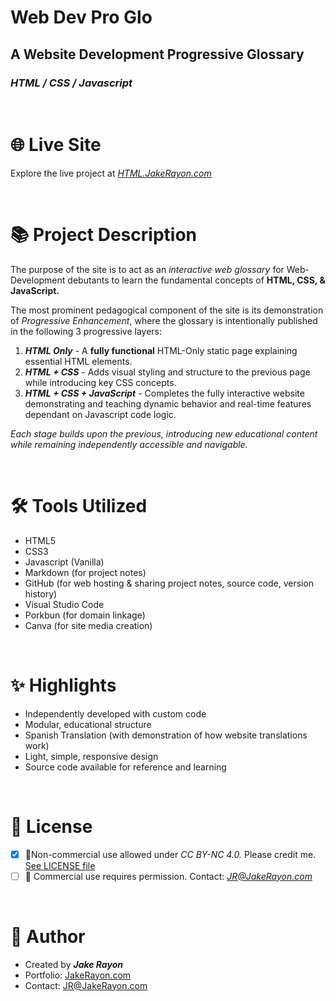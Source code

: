 # Web Dev Pro Glo
## A Website Development Progressive Glossary
### *HTML / CSS / Javascript*

<br>

#  🌐 Live Site 

Explore the live project at [*HTML.JakeRayon.com*](https://HTML.JakeRayon.com)

<br>

# 📚 Project Description 

The purpose of the site is to act as an *interactive web glossary* for Web-Development debutants to learn the fundamental concepts of **HTML, CSS, & JavaScript.** 

The most prominent pedagogical component of the site is its demonstration of *Progressive Enhancement*, where the glossary is intentionally published in the following 3 progressive layers: 

1. ***HTML Only*** - A **fully functional** HTML-Only static page explaining essential HTML elements.
2. ***HTML + CSS*** - Adds visual styling and structure to the previous page while introducing key CSS concepts. 
3. ***HTML + CSS + JavaScript*** - Completes the fully interactive website demonstrating and teaching dynamic behavior and real-time features dependant on Javascript code logic.

*Each stage builds upon the previous, introducing new educational content while remaining independently accessible and navigable.*

<br>

# 🛠️ Tools Utilized

- HTML5
- CSS3
- Javascript (Vanilla)
- Markdown (for project notes)
- GitHub (for web hosting & sharing project notes, source code, version history)
- Visual Studio Code
- Porkbun (for domain linkage)
- Canva (for site media creation)

<br>

# ✨ Highlights 

- Independently developed with custom code
- Modular, educational structure 
- Spanish Translation (with demonstration of how website translations work)
- Light, simple, responsive design
- Source code available for reference and learning 

<br>

# 📄 License

- [x] 📎Non-commercial use allowed under *CC BY-NC 4.0.* Please credit me. [See LICENSE file](LICENSE.txt)
- [ ] 💼 Commercial use requires permission. Contact: [*JR@JakeRayon.com*](mailto:JR@JakeRayon.com)
  
<br>

# 👤 Author
- Created by ***Jake Rayon***
- Portfolio: [JakeRayon.com](https://dev.JakeRayon.com)
- Contact: [JR@JakeRayon.com](mailto:JR@JakeRayon.com)

